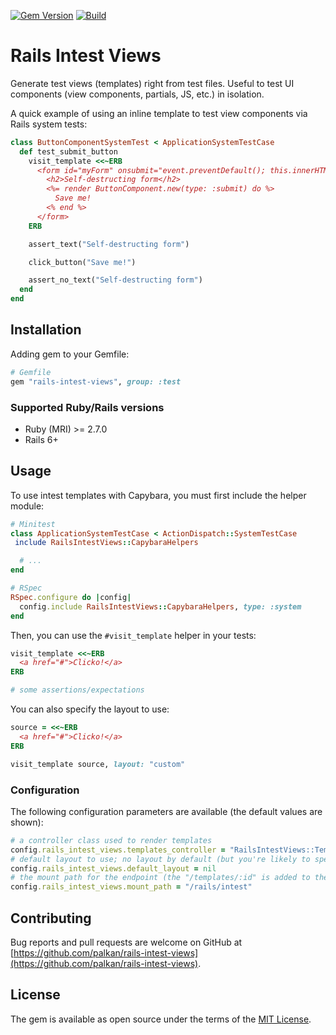 [![Gem Version](https://badge.fury.io/rb/rails-intest-views.svg)](https://rubygems.org/gems/rails-intest-views)
[![Build](https://github.com/palkan/rails-intest-views/workflows/Build/badge.svg)](https://github.com/palkan/rails-intest-views/actions)

# Rails Intest Views

Generate test views (templates) right from test files. Useful to test UI components (view components, partials, JS, etc.) in isolation.

A quick example of using an inline template to test view components via Rails system tests:

```ruby
class ButtonComponentSystemTest < ApplicationSystemTestCase
  def test_submit_button
    visit_template <<~ERB
      <form id="myForm" onsubmit="event.preventDefault(); this.innerHTML = '';">
        <h2>Self-destructing form</h2>
        <%= render ButtonComponent.new(type: :submit) do %>
          Save me!
        <% end %>
      </form>
    ERB

    assert_text("Self-destructing form")

    click_button("Save me!")

    assert_no_text("Self-destructing form")
  end
end
```

## Installation

Adding gem to your Gemfile:

```ruby
# Gemfile
gem "rails-intest-views", group: :test
```

### Supported Ruby/Rails versions

- Ruby (MRI) >= 2.7.0
- Rails 6+

## Usage

To use intest templates with Capybara, you must first include the helper module:

```ruby
# Minitest
class ApplicationSystemTestCase < ActionDispatch::SystemTestCase
 include RailsIntestViews::CapybaraHelpers

  # ...
end

# RSpec
RSpec.configure do |config|
  config.include RailsIntestViews::CapybaraHelpers, type: :system
end
```

Then, you can use the `#visit_template` helper in your tests:

```ruby
visit_template <<~ERB
  <a href="#">Clicko!</a>
ERB

# some assertions/expectations
```

You can also specify the layout to use:

```ruby
source = <<~ERB
  <a href="#">Clicko!</a>
ERB

visit_template source, layout: "custom"
```

### Configuration

The following configuration parameters are available (the default values are shown):

```ruby
# a controller class used to render templates
config.rails_intest_views.templates_controller = "RailsIntestViews::TemplatesController"
# default layout to use; no layout by default (but you're likely to specify it to load scripts, styles, etc.)
config.rails_intest_views.default_layout = nil
# the mount path for the endpoint (the "/templates/:id" is added to the final URL)
config.rails_intest_views.mount_path = "/rails/intest"
```

## Contributing

Bug reports and pull requests are welcome on GitHub at [https://github.com/palkan/rails-intest-views](https://github.com/palkan/rails-intest-views).

## License

The gem is available as open source under the terms of the [MIT License](http://opensource.org/licenses/MIT).
